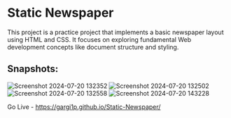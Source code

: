 <h1>Static Newspaper</h1>
This project is a practice project that implements a basic newspaper layout using HTML and CSS. It focuses on exploring fundamental Web development concepts like document structure and styling.
<h2>Snapshots: </h2>

![Screenshot 2024-07-20 132352](https://github.com/user-attachments/assets/b76eb3c1-5239-4a36-a2bb-e2745b364c7c)
![Screenshot 2024-07-20 132502](https://github.com/user-attachments/assets/d91c7d12-7dd3-4f6a-94e4-b0946b147f75)
![Screenshot 2024-07-20 132558](https://github.com/user-attachments/assets/34140998-ffbc-423d-9d40-0c1084d943ee)
![Screenshot 2024-07-20 143228](https://github.com/user-attachments/assets/2e373dae-8450-40c7-a409-dbf901098eab)

Go Live -
https://gargi1p.github.io/Static-Newspaper/


